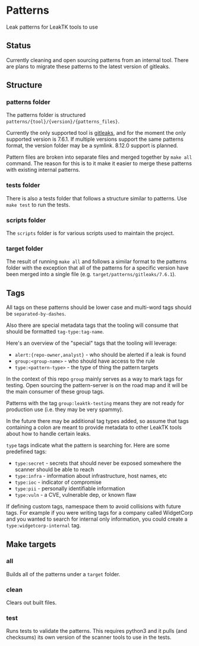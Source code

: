 # Patterns

Leak patterns for LeakTK tools to use

## Status

Currently cleaning and open sourcing patterns from an
internal tool. There are plans to migrate these patterns to the
latest version of gitleaks.

## Structure

### patterns folder

The patterns folder is structured `patterns/{tool}/{version}/{patterns_files}`.

Currently the only supported tool is
[gitleaks](https://github.com/zricethezav/gitleaks),
and for the moment the only supported version is 7.6.1. If multiple versions
support the same patterns format, the version folder may be a symlink.
8.12.0 support is planned.

Pattern files are broken into separate files and merged together by `make all`
command. The reason for this is to it make it easier to merge these patterns
with existing internal patterns.

### tests folder

There is also a tests folder that follows a structure similar to patterns.
Use `make test` to run the tests.

### scripts folder

The `scripts` folder is for various scripts used to maintain the project.

### target folder

The result of running `make all` and follows a similar format to the patterns
folder with the exception that all of the patterns for a specific version have
been merged into a single file (e.g. `target/patterns/gitleaks/7.6.1`).

## Tags

All tags on these patterns should be lower case and multi-word tags should be
`separated-by-dashes`.

Also there are special metadata tags that the tooling will consume that should
be formatted `tag-type:tag-name`.

Here's an overview of the "special" tags that the tooling will leverage:

* `alert:{repo-owner,analyst}` - who should be alerted if a leak is found
* `group:<group-name>` - who should have access to the rule
* `type:<pattern-type>` - the type of thing the pattern targets

In the context of this repo `group` mainly serves as a way to mark tags for
testing. Open sourcing the pattern-server is on the road map and
it will be the main consumer of these group tags.

Patterns with the tag `group:leaktk-testing` means they are not ready for
production use (i.e. they may be very spammy).

In the future there may be additional tag types added, so assume that tags
containing a colon are meant to provide metadata to other LeakTK tools about
how to handle certain leaks.

`type` tags indicate what the pattern is searching for. Here are some
predefined tags:

* `type:secret` - secrets that should never be exposed somewhere the scanner should be able to reach
* `type:infra` - information about infrastructure, host names, etc
* `type:ioc` - indicator of compromise
* `type:pii` - personally identifiable information
* `type:vuln` - a CVE, vulnerable dep, or known flaw

If defining custom tags, namespace them to avoid collisions with future tags.
For example if you were writing tags for a company called WidgetCorp and you
wanted to search for internal only information, you could create a
`type:widgetcorp-internal` tag.

## Make targets

### all

Builds all of the patterns under a `target` folder.

### clean

Clears out built files.

### test

Runs tests to validate the patterns. This requires python3 and it pulls (and
checksums) its own version of the scanner tools to use in the tests.
